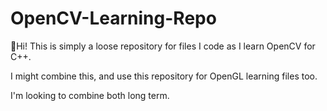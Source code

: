 # OpenCV-Learning-Repo
👋Hi! This is simply a loose repository for files I code as I learn OpenCV for C++.

I might combine this, and use this repository for OpenGL learning files too. 

I'm looking to combine both long term. 
